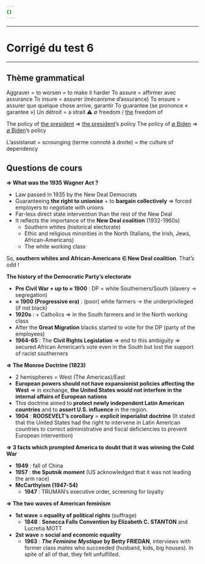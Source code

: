 ```yaml
---
{}
---
```

***
# Corrigé du test 6
***
## Thème grammatical 

Aggraver = to worsen = to make it harder 
To assure = affirmer avec assurance 
To insure = assurer (mécanisme d’assurance)
To ensure = assurer que quelque chose arrive, garantir 
To guarantee (se prononce « garantee »)
Un détroit = a strait 
⚠ ∅ freedom / <u>the</u> freedom of 

The policy of <u>the president</u> ⇒ <u>the president</u>’s policy 
The policy of <u>∅ Biden</u> ⇒ <u>∅ Biden</u>’s policy 

L’assistanat = scrounging (terme connoté à droite) = the culture of dependency 

## Questions de cours

**⇒ What was the 1935 Wagner Act ?** 
- Law passed in 1935 by the New Deal Democrats 
- Guaranteeing **the right to unionise** + to **bargain collectively** ⇒ forced employers to negotiate with unions 
- Far-less direct state intervention than the rest of the New Deal 
- It reflects the importance of the **New Deal coalition** (1932-1960s)
	- Southern whites (historical electorate)
	- Ethic and religious minorities in the North (Italians, the Irish, Jews, African-Americans)
	- The white working class 

So, **southern whites and African-Americans ∈ New Deal coalition**. That’s odd ! 

**The history of the Democratic Party’s electorate**
- **Pre Civil War + up to ≈ 1900** : DP = white Southerners/South (slavery → segregation)
- **≈ 1900 (Progressive era)** : (poor) white farmers → the underprivileged (if not black)
- **1920s** : + Catholics ⇒ in the South farmers and in the North working class
- After the **Great Migration** blacks started to vote for the DP (party of the employees)
- **1964-65** : The **Civil Rights Legislation** ⇒ end to this ambiguity ⇒ secured African American’s vote even in the South but lost the support of racist southerners 

**⇒ The Monroe Doctrine (1823)**
- 2 hemispheres = West (The Americas)/East
- **European powers should not have expansionist policies affecting the West** ⇒ in exchange, **the United States would not interfere in the internal affairs of European nations**
- This doctrine aimed to **protect newly independent Latin American countries** and to **assert U.S. influence** in the region.
- **1904** : **ROOSEVELT’s corollary** = **explicit imperialist doctrine** (It stated that the United States had the right to intervene in Latin American countries to correct administrative and fiscal deficiencies to prevent European intervention)

**⇒ 3 facts which prompted America to doubt that it was winning the Cold War**
- **1949** : fall of China 
- **1957** : **the Sputnik moment** (US acknowledged that it was not leading the arm race)
- **McCarthyism (1947-54)**  
	- **1947** : TRUMAN’s executive order, screening for loyalty 

**⇒ The two waves of American feminism**
- **1st wave = equality of political rights** (suffrage)
	- **1848** : **Senecca Falls Convention by Elizabeth C. STANTON** and Lucretia MOTT
- **2st wave = social and economic equality**
	- **1963** : ***The Feminine Mystique* by Betty FRIEDAN**, interviews with former class mates who succeeded (husband, kids, big houses). In spite of all of that, they felt unfulfilled. 


